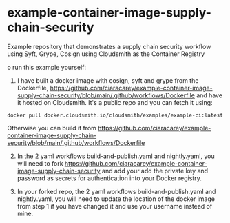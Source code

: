 # example-container-image-supply-chain-security

Example repository that demonstrates a supply chain security workflow using Syft, Grype, Cosign using Cloudsmith as the Container Registry

o run this example yourself:

1. I have built a docker image with cosign, syft and grype from the Dockerfile, https://github.com/ciaracarey/example-container-image-supply-chain-security/blob/main/.github/workflows/Dockerfile and have it hosted on Cloudsmith. It's a public repo and you can fetch it using: 
``` 
docker pull docker.cloudsmith.io/cloudsmith/examples/example-ci:latest
```
Otherwise you can build it from https://github.com/ciaracarey/example-container-image-supply-chain-security/blob/main/.github/workflows/Dockerfile

2. In the 2 yaml workflows build-and-publish.yaml and nightly.yaml, you will need to fork https://github.com/ciaracarey/example-container-image-supply-chain-security and add your add the private key and password as secrets for authentication into your Docker registry.

3. In your forked repo, the 2 yaml workflows build-and-publish.yaml and nightly.yaml, you will need to update the location of the docker image from step 1 if you have changed it and use your username instead of mine.

